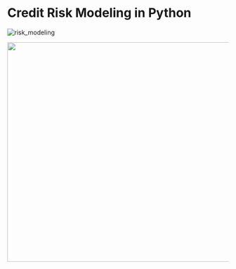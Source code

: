 # Credit Risk Modeling in Python

![risk_modeling](https://user-images.githubusercontent.com/67468718/149666189-fbae54b6-b123-4905-8348-e59ec94cdb1c.png)

<p align="center">
  <img width="660" height="500" src="https://user-images.githubusercontent.com/67468718/149666189-fbae54b6-b123-4905-8348-e59ec94cdb1c.png">
</p>
